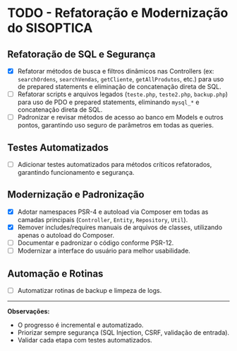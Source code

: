 # TODO - Refatoração e Modernização do SISOPTICA

## Refatoração de SQL e Segurança

- [x] Refatorar métodos de busca e filtros dinâmicos nas Controllers (ex: `searchOrdens`, `searchVendas`, `getCliente`, `getAllProdutos`, etc.) para uso de prepared statements e eliminação de concatenação direta de SQL.
- [ ] Refatorar scripts e arquivos legados (`teste.php`, `teste2.php`, `backup.php`) para uso de PDO e prepared statements, eliminando `mysql_*` e concatenação direta de SQL.
- [ ] Padronizar e revisar métodos de acesso ao banco em Models e outros pontos, garantindo uso seguro de parâmetros em todas as queries.

## Testes Automatizados

- [ ] Adicionar testes automatizados para métodos críticos refatorados, garantindo funcionamento e segurança.

## Modernização e Padronização

- [x] Adotar namespaces PSR-4 e autoload via Composer em todas as camadas principais (`Controller`, `Entity`, `Repository`, `Util`).
- [x] Remover includes/requires manuais de arquivos de classes, utilizando apenas o autoload do Composer.
- [ ] Documentar e padronizar o código conforme PSR-12.
- [ ] Modernizar a interface do usuário para melhor usabilidade.

## Automação e Rotinas

- [ ] Automatizar rotinas de backup e limpeza de logs.

---

**Observações:**
- O progresso é incremental e automatizado.
- Priorizar sempre segurança (SQL Injection, CSRF, validação de entrada).
- Validar cada etapa com testes automatizados. 